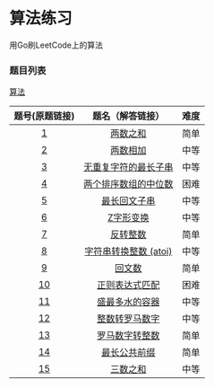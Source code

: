 # 算法练习
用Go刷LeetCode上的算法


### 题目列表
[算法](https://leetcode-cn.com/problemset/algorithms/)

题号(原题链接) | 题名（解答链接） | 难度
:-: | :-: | :-:
[1](https://leetcode-cn.com/problems/two-sum/) | [两数之和](https://github.com/cocowh/algorithm/tree/master/0001_twoSum) | 简单
[2](https://leetcode-cn.com/problems/add-two-numbers/submissions/) | [两数相加](https://github.com/cocowh/algorithm/tree/master/0002_addTwoNumbers) | 中等
[3](https://leetcode-cn.com/problems/longest-substring-without-repeating-characters/) | [无重复字符的最长子串](https://github.com/cocowh/algorithm/tree/master/0003_lengthOfLongestSubstring) | 中等
[4](https://leetcode-cn.com/problems/median-of-two-sorted-arrays/description/) | [两个排序数组的中位数](https://github.com/cocowh/algorithm/tree/master/0004_findMedianSortedArrays) | 困难
[5](https://leetcode-cn.com/problems/zigzag-conversion/) | [最长回文子串](https://github.com/cocowh/algorithm/tree/master/0005_longestPalindrome) | 中等 
[6](https://leetcode-cn.com/problems/zigzag-conversion/) | [Z字形变换](https://github.com/cocowh/algorithm/tree/master/0006_convert) | 中等
[7](https://leetcode-cn.com/problems/reverse-integer/) | [反转整数](https://github.com/cocowh/algorithm/tree/master/0007_reverse) | 简单
[8](https://leetcode-cn.com/problems/string-to-integer-atoi/) | [字符串转换整数 (atoi)](https://github.com/cocowh/algorithm/tree/master/0008_myAtoi) | 中等
[9](https://leetcode-cn.com/problems/palindrome-number/) | [回文数](https://github.com/cocowh/algorithm/tree/master/0009_isPalindrome) | 简单
[10](https://leetcode-cn.com/problems/regular-expression-matching/) | [正则表达式匹配](https://github.com/cocowh/algorithm/tree/master/0010_isMatch) | 困难
[11](https://leetcode-cn.com/problems/container-with-most-water/) | [盛最多水的容器](https://github.com/cocowh/algorithm/tree/master/0011_maxArea) | 中等
[12](https://leetcode-cn.com/problems/integer-to-roman/) | [整数转罗马数字](https://github.com/cocowh/algorithm/tree/master/0012_intToRoman) | 中等
[13](https://leetcode-cn.com/problems/roman-to-integer/) | [罗马数字转整数](https://github.com/cocowh/algorithm/tree/master/0013_romanToInt) | 简单
[14](https://leetcode-cn.com/problems/longest-common-prefix/) | [最长公共前缀](https://github.com/cocowh/algorithm/tree/master/0014_longestCommonPrefix) | 简单
[15](https://leetcode-cn.com/problems/3sum/) | [三数之和](https://github.com/cocowh/algorithm/tree/master/0015_threeSum) | 中等

